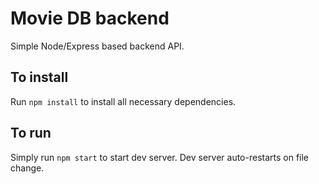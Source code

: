 # Movie DB backend

Simple Node/Express based backend API.

## To install
Run `npm install` to install all necessary dependencies.

## To run
Simply run `npm start` to start dev server. Dev server auto-restarts on file change.
